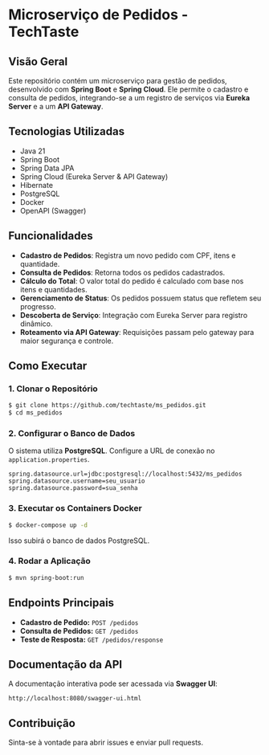 # Microserviço de Pedidos - TechTaste

## Visão Geral
Este repositório contém um microserviço para gestão de pedidos, desenvolvido com **Spring Boot** e **Spring Cloud**. Ele permite o cadastro e consulta de pedidos, integrando-se a um registro de serviços via **Eureka Server** e a um **API Gateway**.

## Tecnologias Utilizadas
- Java 21
- Spring Boot
- Spring Data JPA
- Spring Cloud (Eureka Server & API Gateway)
- Hibernate
- PostgreSQL
- Docker
- OpenAPI (Swagger)

## Funcionalidades
- **Cadastro de Pedidos**: Registra um novo pedido com CPF, itens e quantidade.
- **Consulta de Pedidos**: Retorna todos os pedidos cadastrados.
- **Cálculo do Total**: O valor total do pedido é calculado com base nos itens e quantidades.
- **Gerenciamento de Status**: Os pedidos possuem status que refletem seu progresso.
- **Descoberta de Serviço**: Integração com Eureka Server para registro dinâmico.
- **Roteamento via API Gateway**: Requisições passam pelo gateway para maior segurança e controle.

## Como Executar

### 1. Clonar o Repositório
```bash
$ git clone https://github.com/techtaste/ms_pedidos.git
$ cd ms_pedidos
```

### 2. Configurar o Banco de Dados
O sistema utiliza **PostgreSQL**. Configure a URL de conexão no `application.properties`.
```properties
spring.datasource.url=jdbc:postgresql://localhost:5432/ms_pedidos
spring.datasource.username=seu_usuario
spring.datasource.password=sua_senha
```

### 3. Executar os Containers Docker
```bash
$ docker-compose up -d
```
Isso subirá o banco de dados PostgreSQL.

### 4. Rodar a Aplicação
```bash
$ mvn spring-boot:run
```

## Endpoints Principais
- **Cadastro de Pedido:** `POST /pedidos`
- **Consulta de Pedidos:** `GET /pedidos`
- **Teste de Resposta:** `GET /pedidos/response`

## Documentação da API
A documentação interativa pode ser acessada via **Swagger UI**:
```
http://localhost:8080/swagger-ui.html
```

## Contribuição
Sinta-se à vontade para abrir issues e enviar pull requests.

